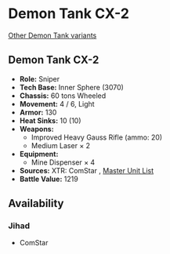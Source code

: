 # Demon Tank CX-2 

[Other Demon Tank variants](../demon_tank.md) 

## Demon Tank CX-2 

- **Role:** Sniper 
- **Tech Base:** Inner Sphere (3070) 
- **Chassis:** 60 tons Wheeled 
- **Movement:** 4 / 6, Light 
- **Armor:** 130 
- **Heat Sinks:** 10 (10) 
- **Weapons:** 
  - Improved Heavy Gauss Rifle (ammo: 20) 
  - Medium Laser × 2 
- **Equipment:** 
  - Mine Dispenser × 4 
- **Sources:** XTR: ComStar , [Master Unit List](http://masterunitlist.info/Unit/Details/5555) 
- **Battle Value:** 1219 

## Availability 

### Jihad 

- ComStar 

